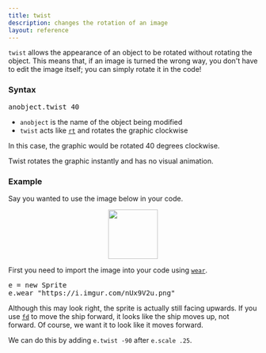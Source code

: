 ```yaml
---
title: twist
description: changes the rotation of an image
layout: reference
---
```


`twist` allows the appearance of an object to be rotated without rotating the object. This means that, if an image is turned the wrong way, you don't have to edit the image itself; you can simply rotate it in the code! 

### Syntax

<pre class="jumbo">
anobject.twist <span data-dfnup="angle">40</span>
</pre>

  * `anobject` is the name of the object being modified
  * `twist` acts like [`rt`](rt.html) and rotates the graphic clockwise

In this case, the graphic would be rotated 40 degrees clockwise. 

Twist rotates the graphic instantly and has no visual animation. 

### Example

Say you wanted to use the image below in your code. 

<img src="https://i.imgur.com/nUx9V2u.png" height=100 style="
  display: block;
  margin: auto;">

First you need to import the image into your code using [`wear`](wear.html). 

<pre class="jumbo">
e = new Sprite
e.wear "<span data-dfn="image url">https://i.imgur.com/nUx9V2u.png</span>"
</pre>

<script type="figure" height=100 width=300>
speed Infinity
ht()
e = new Sprite
e.wear "https://i.imgur.com/nUx9V2u.png"
e.scale .25
</script>

Although this may look right, the sprite is actually still facing upwards. If you use [`fd`](fd.html) to move the ship forward, it looks like the ship moves up, not forward. Of course, we want it to look like it moves forward. 

We can do this by adding `e.twist -90` after `e.scale .25`. 

<script type="demo" width=400 height=400>
speed Infinity
ht()
e = new Sprite
  opacity: 0

button 'Without twist', ->
  e.remove()
  e = null
  e = new Sprite
  e.wear "https://i.imgur.com/nUx9V2u.png"
  e.scale .25
  speed 1
  e.fd 100

button 'With twist', ->
  e.remove()
  e = new Sprite
  e.wear "https://i.imgur.com/nUx9V2u.png"
  e.scale .25
  e.twist -90
  speed 1
  e.fd 100

</script>
